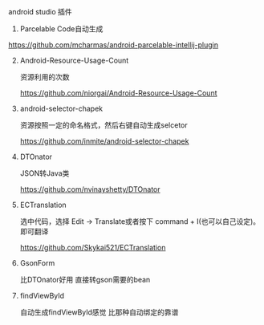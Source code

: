 android studio 插件

1.  Parcelable Code自动生成

   https://github.com/mcharmas/android-parcelable-intellij-plugin

2. Android-Resource-Usage-Count

   资源利用的次数

   https://github.com/niorgai/Android-Resource-Usage-Count

3. android-selector-chapek

   资源按照一定的命名格式，然后右键自动生成selcetor

   https://github.com/inmite/android-selector-chapek

4. DTOnator

   JSON转Java类

   https://github.com/nvinayshetty/DTOnator

5. ECTranslation

   选中代码，选择 Edit -> Translate或者按下 command + I(也可以自己设定)。即可翻译

   https://github.com/Skykai521/ECTranslation

6. GsonForm

   比DTOnator好用 直接转gson需要的bean

7. findViewById

   自动生成findViewById感觉 比那种自动绑定的靠谱

   ​

   ​

   ​